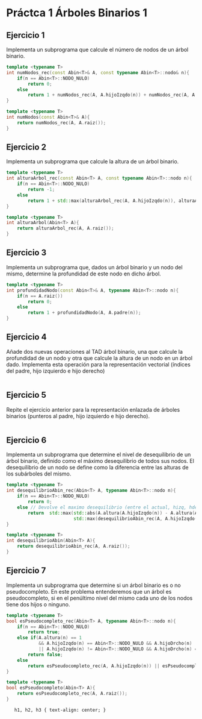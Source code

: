 
# Práctca 1 Árboles Binarios 1

## Ejercicio 1

Implementa un subprograma que calcule el número de nodos de un árbol binario.

```cpp
template <typename T>
int numNodos_rec(const Abin<T>& A, const typename Abin<T>::nodo& n){
    if(n == Abin<T>::NODO_NULO)
        return 0;
    else
        return 1 + numNodos_rec(A, A.hijoIzqdo(n)) + numNodos_rec(A, A.hijoDrcho(n));
}

template <typename T>
int numNodos(const Abin<T>& A){
    return numNodos_rec(A, A.raiz());
}
```

## Ejercicio 2

Implementa un subprograma que calcule la altura de un árbol binario.

```cpp
template <typename T>
int alturaArbol_rec(const Abin<T> A, const typename Abin<T>::nodo n){
    if(n == Abin<T>::NODO_NULO)
        return -1;
    else
        return 1 + std::max(alturaArbol_rec(A, A.hijoIzqdo(n)), alturaArbol_rec(A, A.hijoDrcho(n)));
}

template <typename T>
int alturaArbol(Abin<T> A){
    return alturaArbol_rec(A, A.raiz());
}
```

## Ejercicio 3

Implementa un subprograma que, dados un árbol binario y un nodo del mismo, determine
la profundidad de este nodo en dicho árbol.

```cpp
template <typename T>
int profundidadNodo(const Abin<T>& A, typename Abin<T>::nodo n){
    if(n == A.raiz())
        return 0;
    else
        return 1 + profundidadNodo(A, A.padre(n));
}
```

## Ejercicio 4

Añade dos nuevas operaciones al TAD árbol binario, una que calcule la profundidad de un nodo y otra que calcule la altura de un nodo en un árbol dado. Implementa esta operación para la representación vectorial (índices del padre, hijo izquierdo e hijo derecho)

```cpp

```

## Ejercicio 5

Repite el ejercicio anterior para la representación enlazada de árboles binarios (punteros al padre, hijo izquierdo e hijo derecho).

```cpp

```

## Ejercicio 6

Implementa un subprograma que determine el nivel de desequilibrio de un árbol binario,
definido como el máximo desequilibrio de todos sus nodos. El desequilibrio de un nodo se define como la diferencia entre las alturas de los subárboles del mismo.

```cpp
template <typename T>
int desequilibrioAbin_rec(Abin<T> A, typename Abin<T>::nodo n){
    if(n == Abin<T>::NODO_NULO)
        return 0;
    else // Devolve el maximo desequilibrio (entre el actual, hizq, hder)
        return  std::max(std::abs(A.altura(A.hijoIzqdo(n)) - A.altura(A.hijoDrcho(n))),
                         std::max(desequilibrioAbin_rec(A, A.hijoIzqdo(n)), desequilibrioAbin_rec(A, A.hijoDrcho(n))));
}

template <typename T>
int desequilibrioAbin(Abin<T> A){
    return desequilibrioAbin_rec(A, A.raiz());
}
```

## Ejercicio 7

Implementa un subprograma que determine si un árbol binario es o no pseudocompleto.
En este problema entenderemos que un árbol es pseudocompleto, si en el penúltimo nivel
del mismo cada uno de los nodos tiene dos hijos o ninguno.

```cpp
template <typename T>
bool esPseudocompleto_rec(Abin<T> A, typename Abin<T>::nodo n){
    if(n == Abin<T>::NODO_NULO)
        return true;
    else if(A.altura(n) == 1 
            && A.hijoIzqdo(n) == Abin<T>::NODO_NULO && A.hijoDrcho(n) != Abin<T>::NODO_NULO
            || A.hijoIzqdo(n) != Abin<T>::NODO_NULO && A.hijoDrcho(n) == Abin<T>::NODO_NULO)
        return false;
    else
        return esPseudocompleto_rec(A, A.hijoIzqdo(n)) || esPseudocompleto_rec(A, A.hijoDrcho(n));
}

template <typename T>
bool esPseudocompleto(Abin<T> A){
    return esPseudocompleto_rec(A, A.raiz());
}
```

```{css, echo=FALSE}
   h1, h2, h3 { text-align: center; }
```
